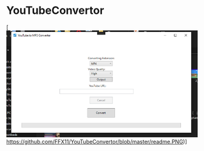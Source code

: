 # YouTubeConvertor

[![Alt Text](https://github.com/FFX11/YouTubeConvertor/blob/master/readme.PNG)https://github.com/FFX11/YouTubeConvertor/blob/master/readme.PNG)]

